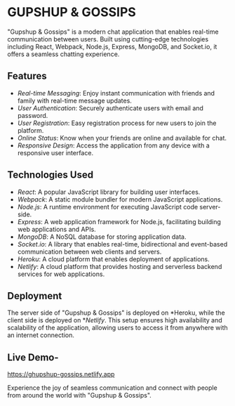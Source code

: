 # GUPSHUP & GOSSIPS
"Gupshup & Gossips" is a modern chat application that enables real-time communication between users. Built using cutting-edge technologies including React, Webpack, Node.js, Express, MongoDB, and Socket.io, it offers a seamless chatting experience.

## Features

- *Real-time Messaging*: Enjoy instant communication with friends and family with real-time message updates.
- *User Authentication*: Securely authenticate users with email and password.
- *User Registration*: Easy registration process for new users to join the platform.
- *Online Status*: Know when your friends are online and available for chat.
- *Responsive Design*: Access the application from any device with a responsive user interface.

## Technologies Used

- *React*: A popular JavaScript library for building user interfaces.
- *Webpack*: A static module bundler for modern JavaScript applications.
- *Node.js*: A runtime environment for executing JavaScript code server-side.
- *Express*: A web application framework for Node.js, facilitating building web applications and APIs.
- *MongoDB*: A NoSQL database for storing application data.
- *Socket.io*: A library that enables real-time, bidirectional and event-based communication between web clients and servers.
- *Heroku*: A cloud platform that enables deployment of applications.
- *Netlify*: A cloud platform that provides hosting and serverless backend services for web applications.

## Deployment

The server side of "Gupshup & Gossips" is deployed on *Heroku, while the client side is deployed on **Netlify*. This setup ensures high availability and scalability of the application, allowing users to access it from anywhere with an internet connection.

## Live Demo-
https://ghupshup-gossips.netlify.app

Experience the joy of seamless communication and connect with people from around the world with "Gupshup & Gossips".
